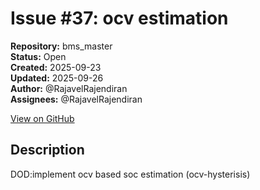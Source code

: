 # Issue #37: ocv estimation

**Repository:** bms_master  
**Status:** Open  
**Created:** 2025-09-23  
**Updated:** 2025-09-26  
**Author:** @RajavelRajendiran  
**Assignees:** @RajavelRajendiran  

[View on GitHub](https://github.com/Simtestlab/bms_master/issues/37)

## Description

DOD:implement ocv based  soc estimation (ocv-hysterisis)